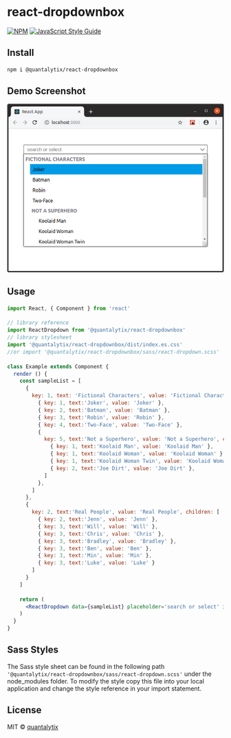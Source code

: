 # react-dropdownbox

> 

[![NPM](https://img.shields.io/npm/v/@quantalytix/react-dropdownbox.svg)](https://www.npmjs.com/package/@quantalytix/react-dropdownbox) [![JavaScript Style Guide](https://img.shields.io/badge/code_style-standard-brightgreen.svg)](https://standardjs.com)

## Install

```bash
npm i @quantalytix/react-dropdownbox
```
## Demo Screenshot

![ScreenShot](/docs/img/dropdown-sample.png)

## Usage

```jsx
import React, { Component } from 'react'

// library reference
import ReactDropdown from '@quantalytix/react-dropdownbox'
// library stylesheet
import '@quantalytix/react-dropdownbox/dist/index.es.css'
//or import '@quantalytix/react-dropdownbox/sass/react-dropdown.scss'

class Example extends Component {
  render () {
    const sampleList = [
      {
        key: 1, text: 'Fictional Characters', value: 'Fictional Characters', children: [
          { key: 1, text:'Joker', value: 'Joker' },
          { key: 2, text:'Batman', value: 'Batman' },
          { key: 3, text:'Robin', value: 'Robin' },
          { key: 4, text:'Two-Face', value: 'Two-Face' },
          {
            key: 5, text:'Not a Superhero', value: 'Not a Superhero', children: [
              { key: 1, text:'Koolaid Man', value: 'Koolaid Man' },
              { key: 1, text:'Koolaid Woman', value: 'Koolaid Woman' },
              { key: 1, text:'Koolaid Woman Twin', value: 'Koolaid Woman Twin' },
              { key: 2, text:'Joe Dirt', value: 'Joe Dirt' },
            ]
          },
        ]
      },
      {
        key: 2, text:'Real People', value: 'Real People', children: [
          { key: 2, text:'Jenn', value: 'Jenn' },
          { key: 3, text:'Will', value: 'Will' },
          { key: 3, text:'Chris', value: 'Chris' },
          { key: 3, text:'Bradley', value: 'Bradley' },
          { key: 3, text:'Ben', value: 'Ben' },
          { key: 3, text:'Min', value: 'Min' },
          { key: 3, text:'Luke', value: 'Luke' }          
        ]
      }
    ]

    return (
      <ReactDropdown data={sampleList} placeholder='search or select' initialValue='Fictional Characters' onSelect={()=>{}}/>
    )
  }
}
```

## Sass Styles

The Sass style sheet can be found in the following path `'@quantalytix/react-dropdownbox/sass/react-dropdown.scss'` under the node_modules folder. To modify the style copy this file into your local application and change the style reference in your import statement.

## License

MIT © [quantalytix](https://github.com/quantalytix)
